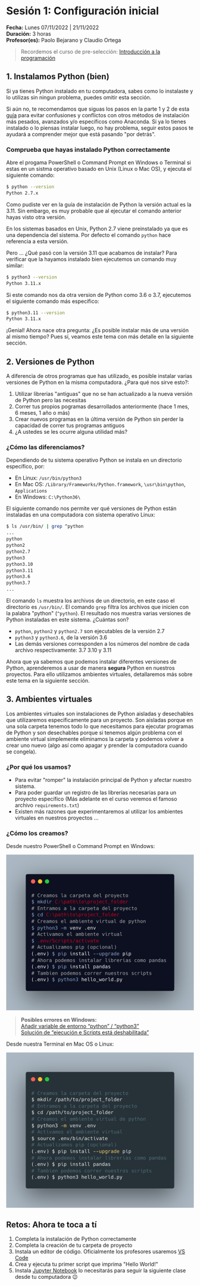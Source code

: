 # Sesión 1: Configuración inicial

**Fecha:** Lunes 07/11/2022 | 21/11/2022  
**Duración:** 3 horas  
**Profesor(es):** Paolo Bejarano y Claudio Ortega

> Recordemos el curso de pre-selección: [Introducción a la programación](https://docs.google.com/presentation/d/e/2PACX-1vS_UtPYURotAm5zGIYEBCSnHmYunLXGLN7Jgdc-zGop3z-0u6ehjMkAm9Ugm_5fDWdNoijsSV-zra0_/pub?start=false&loop=false&delayms=3000)

## 1. Instalamos Python (bien)

Si ya tienes Python instalado en tu computadora, sabes como lo instalaste y lo utilizas sin ningun problema, puedes omitir esta sección.

Si aún no, te recomendamos que siguas los pasos en la parte 1 y 2 de esta [guía](https://www.wikihow.com/Start-Programming-in-Python) para evitar confusiones y conflictos con otros métodos de instalación más pesados, avanzados y/o específicos como Anaconda. Si ya lo tienes instalado o lo piensas instalar luego, no hay problema, seguir estos pasos te ayudará a comprender mejor que está pasando "por detrás".

### Comprueba que hayas instalado Python correctamente

Abre el progama PowerShell o Command Prompt en Windows o Terminal si estas en un sistma operativo basado en Unix (Linux o Mac OS), y ejecuta el siguiente comando:

```bash
$ python --version
Python 2.7.x
```

Como pudiste ver en la guía de instalación de Python la versión actual es la 3.11. Sin embargo, es muy probable que al ejecutar el comando anterior hayas visto otra versión.

En los sistemas basados en Unix, Python 2.7 viene preinstalado ya que es una dependencia del sistema. Por defecto el comando `python` hace referencia a esta versión.

Pero ... ¿Qué pasó con la versión 3.11 que acabamos de instalar? Para verificar que la hayamos instalado bien ejecutemos un comando muy similar:

```bash
$ python3 --version
Python 3.11.x
```

Si este comando nos da otra version de Python como 3.6 o 3.7, ejecutemos el siguiente comando más específico:

```bash
$ python3.11 --version
Python 3.11.x
```

¡Genial! Ahora nace otra pregunta: ¿Es posible instalar más de una versión al mismo tiempo? Pues sí, veamos este tema con más detalle en la siguiente sección.

## 2. Versiones de Python

A diferencia de otros programas que has utilizado, es posible instalar varias versiones de Python en la misma computadora. ¿Para qué nos sirve esto?:

1. Utilizar librerias "antiguas" que no se han actualizado a la nueva versión de Python pero las necesitas
1. Correr tus propios pogramas desarrollados anteriormente (hace 1 mes, 6 meses, 1 año o más)
1. Crear nuevos programas en la última versión de Python sin perder la capacidad de correr tus programas antiguos
1. ¿A ustedes se les ocurre alguna utilidad más?

### ¿Cómo las diferenciamos?

Dependiendo de tu sistema operativo Python se instala en un directorio específico, por:

- En Linux: `/usr/bin/python3`
- En Mac OS: `/Library/Frameworks/Python.framework`, `\usr\bin\python`, `Applications`
- En Windows: `C:\Python36\`

El siguiente comando nos permite ver qué versiones de Python están instaladas en una computadora con sistema operativo Linux:

```bash
$ ls /usr/bin/ | grep ^python
...
python
python2
python2.7
python3
python3.10
python3.11
python3.6
python3.7
...
```

El comando `ls` muestra los archivos de un directorio, en este caso el directorio es `/usr/bin/`. El comando `grep` filtra los archivos que inicien con la palabra "python" (`^python`). El resultado nos muestra varias versiones de Python instaladas en este sistema. ¿Cuántas son?

- `python`, `python2` y `python2.7` son ejecutables de la versión 2.7
- `python3` y `python3.6`, de la versión 3.6
- Las demás versiones corresponden a los números del nombre de cada archivo respectivamente: 3.7 3.10 y 3.11

Ahora que ya sabemos que podemos instalar diferentes versiones de Python, aprenderemos a usar de manera **segura** Python en nuestros proyectos. Para ello utilizamos ambientes virtuales, detallaremos más sobre este tema en la siguiente sección.

## 3. Ambientes virtuales

Los ambientes virtuales son instalaciones de Python aisladas y desechables que utilizaremos específicamente para un proyecto. Son aisladas porque en una sola carpeta tenemos todo lo que necesitamos para ejecutar programas de Python y son desechables porque si tenemos algún problema con el ambiente virtual simplemente eliminamos la carpeta y podemos volver a crear uno nuevo (algo así como apagar y prender la computadora cuando se congela).

### ¿Por qué los usamos?

- Para evitar "romper" la instalación principal de Python y afectar nuestro sistema.
- Para poder guardar un registro de las librerías necesarias para un proyecto específico (Más adelante en el curso veremos el famoso archivo `requirements.txt`)
- Existen más razones que experimentaremos al utilizar los ambientes virtuales en nuestros proyectos ...

### ¿Cómo los creamos?

Desde nuestro PowerShell o Command Prompt en Windows:

![python-env-windows](imgs/python-env-windows.png)

> **Posibles errores en Windows:**  
> [Añadir variable de entorno “python” / “python3”](https://geek-university.com/python/add-python-to-the-windows-path/)  
> [Solución de “ejecución e Scripts está deshabilitada”](https://www.cdmon.com/es/blog/la-ejecucion-de-scripts-esta-deshabilitada-en-este-sistema-te-contamos-como-actuar)

Desde nuestra Terminal en Mac OS o Linux:

![python-env-linux](imgs/python-env-linux.png)

## Retos: Ahora te toca a tí

1. Completa la instalación de Python correctamente
1. Completa la creación de tu carpeta de proyecto
1. Instala un editor de código. Oficialmente los profesores usaremos [VS Code](https://code.visualstudio.com/)
1. Crea y ejecuta tu primer script que imprima "Hello World!"
1. Instala [Jupyter Notebook](https://jupyter.org/install#jupyter-notebook) lo necesitarás para seguir la siguiente clase desde tu computadora 😉

